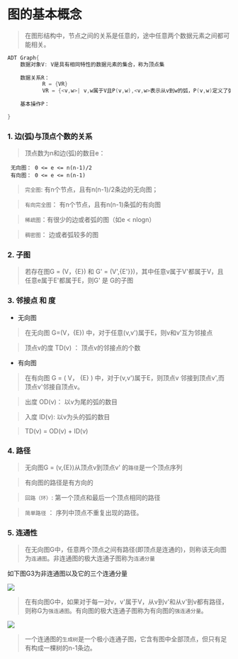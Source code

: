 # 图的基本概念

> 在图形结构中，节点之间的关系是任意的，途中任意两个数据元素之间都可能相关。

```C
ADT Graph{
    数据对象V: V是具有相同特性的数据元素的集合，称为顶点集
    
    数据关系R：
           R = {VR}
           VR = {<v,w>| v,w属于V且P(v,w),<v,w>表示从v到w的弧，P(v,w)定义了弧<v,w>的意义或信息}
    
    基本操作P：

}

```

### 1. 边(弧)与顶点个数的关系

> 顶点数为n和边(弧)的数目e：

     无向图： 0 <= e <= n(n-1)/2
     有向图： 0 <= e <= n(n-1)

> `完全图`: 有n个节点，且有n(n-1)/2条边的无向图； 

> `有向完全图`： 有n个节点，且有n(n-1)条弧的有向图

> `稀疏图`：有很少的边或者弧的图（如e < nlogn）

> `稠密图`： 边或者弧较多的图

### 2. 子图

> 若存在图G = (V，{E}) 和 G' = (V',{E'}})，其中任意v属于V'都属于V，且 任意e属于E'都属于E，则G' 是 G的子图

### 3. 邻接点 和 度

- 无向图

> 在无向图 G=(V，{E}) 中，对于任意(v,v')属于E，则v和v'互为邻接点

> 顶点v的度 TD(v) ： 顶点v的邻接点的个数

- 有向图

> 在有向图 G = ( V， {E} ) 中，对于(v,v')属于E，则顶点v 邻接到顶点v',而顶点v'邻接自顶点v。

> 出度 OD(v)： 以v为尾的弧的数目 

> 入度 ID(v): 以v为头的弧的数目

> TD(v) = OD(v) + ID(v)


### 4. 路径

> 无向图G = (v,{E})从顶点v到顶点v' 的`路径`是一个顶点序列

> 有向图的路径是有方向的

> `回路（环）`: 第一个顶点和最后一个顶点相同的路径 

> `简单路径` ： 序列中顶点不重复出现的路径。

### 5. 连通性

> 在无向图G中，任意两个顶点之间有路径(即顶点是连通的)，则称该无向图为`连通图`。非连通图的极大连通子图称为`连通分量`

如下图G3为非连通图以及它的三个连通分量

![][1]

> 在有向图G中，如果对于每一对v，v'属于V，从v到v'和从v'到v都有路径，则称G为`强连通图`。有向图的极大连通子图称为有向图的`强连通分量`。

![][2]

> 一个连通图的`生成树`是一个极小连通子图，它含有图中全部顶点，但只有足有构成一棵树的n-1条边。



[1]: pic/连通分量.png
[2]: pic/强连通分量.png
